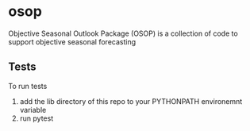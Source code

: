 # osop
Objective Seasonal Outlook Package (OSOP) is a collection of code to support objective seasonal forecasting

## Tests

To run tests 
 1. add the lib directory of this repo to your PYTHONPATH environemnt variable
 2. run pytest